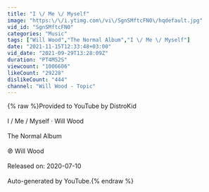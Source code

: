 ```yaml
---
title: "I \/ Me \/ Myself"
image: "https:\/\/i.ytimg.com\/vi\/SgnSMftcFN0\/hqdefault.jpg"
vid_id: "SgnSMftcFN0"
categories: "Music"
tags: ["Will Wood","The Normal Album","I \/ Me \/ Myself"]
date: "2021-11-15T12:33:48+03:00"
vid_date: "2021-09-29T13:28:09Z"
duration: "PT4M52S"
viewcount: "1006606"
likeCount: "29228"
dislikeCount: "444"
channel: "Will Wood - Topic"
---
```

{% raw %}Provided to YouTube by DistroKid<br /><br />I / Me / Myself · Will Wood<br /><br />The Normal Album<br /><br />℗ Will Wood<br /><br />Released on: 2020-07-10<br /><br />Auto-generated by YouTube.{% endraw %}
